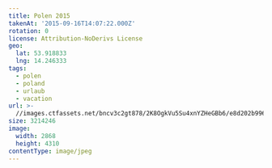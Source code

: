 ```yaml
---
title: Polen 2015
takenAt: '2015-09-16T14:07:22.000Z'
rotation: 0
license: Attribution-NoDerivs License
geo:
  lat: 53.918833
  lng: 14.246333
tags:
  - polen
  - poland
  - urlaub
  - vacation
url: >-
  //images.ctfassets.net/bncv3c2gt878/2K8OgkVu5Su4xnYZHeGBb6/e8d202b99648fcfcbacf060e1e9e5b1f/polen-2015_25862800121_o
size: 3214246
image:
  width: 2868
  height: 4310
contentType: image/jpeg
---
```



